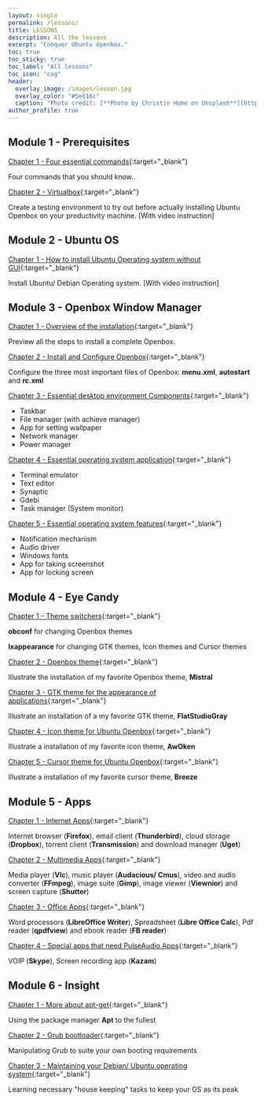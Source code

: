 ```yaml
---
layout: single
permalink: /lessons/
title: LESSONS
description: All the lessons
excerpt: "Conquer Ubuntu Openbox."
toc: true
toc_sticky: true
toc_label: "All lessons"
toc_icon: "cog"
header:
  overlay_image: /images/lesson.jpg
  overlay_color: "#5e616c"
  caption: "Photo credit: [**Photo by Christin Hume on Unsplash**](https://unsplash.com/photos/k2Kcwkandwg)"
author_profile: true
---
```


## Module 1 - Prerequisites

[Chapter 1 - Four essential commands]({{site.baseurl}}/lessons/m11-four-essential-commands/){:target="_blank"}

Four commands that you should know..

[Chapter 2 - Virtualbox]({{site.baseurl}}/lessons/m12-prerequisites-install-and-configure-virtualbox/){:target="_blank"}

Create a testing environment to try out before actually installing Ubuntu Openbox on your productivity machine.
[With video instruction]

## Module 2 - Ubuntu OS

[Chapter 1 - How to install Ubuntu Operating system without GUI]({{site.baseurl}}/lessons/m20-install-ubuntu-os-without-gui/){:target="_blank"}

Install Ubuntu/ Debian Operating system.
[With video instruction]

## Module 3 - Openbox Window Manager

[Chapter 1 - Overview of the installation]({{site.baseurl}}/lessons/m31-overview-of-the-installation/){:target="_blank"}

Preview all the steps to install a complete Openbox.

[Chapter 2 - Install and Configure Openbox]({{site.baseurl}}/lessons/m32-install-and-configure-openbox/){:target="_blank"}

Configure the three most important files of Openbox: **menu.xml**, **autostart** and **rc.xml**

[Chapter 3 - Essential desktop environment Components]({{site.baseurl}}/lessons/m33-essential-desktop-environment-components/){:target="_blank"}

  + Taskbar
  + File manager (with achieve manager)
  + App for setting wallpaper
  + Network manager
  + Power manager

[Chapter 4 - Essential operating system application]({{site.baseurl}}/lessons/m34-essential-operating-system-applications/){:target="_blank"}

  + Terminal emulator
  + Text editor
  + Synaptic
  + Gdebi
  + Task manager (System monitor)

[Chapter 5 - Essential operating system features]({{site.baseurl}}/lessons/m35-essential-operating-system-features/){:target="_blank"}

  + Notification mechanism
  + Audio driver
  + Windows fonts
  + App for taking screenshot
  + App for locking screen

## Module 4 - Eye Candy

[Chapter 1 - Theme switchers]({{site.baseurl}}/lessons/m41-theme-switcher/){:target="_blank"}

**obconf** for changing Openbox themes

**lxappearance** for changing GTK themes, Icon themes and Cursor themes

[Chapter 2 - Openbox theme]({{site.baseurl}}/lessons/m42-openbox-theme-for-ubuntu-openbox/){:target="_blank"}

Illustrate the installation of my favorite Openbox theme, **Mistral**

[Chapter 3 - GTK theme for the appearance of applications]({{site.baseurl}}/lessons/m44-gtk-theme-for-ubuntu-openbox/){:target="_blank"}

Illustrate an installation of a my favorite GTK theme, **FlatStudioGray**

[Chapter 4 - Icon theme for Ubuntu Openbox]({{site.baseurl}}/lessons/m46-icon-themes-for-ubuntu-openbox/){:target="_blank"}

Illustrate a installation of my favorite icon theme, **AwOken**

[Chapter 5 - Cursor theme for Ubuntu Openbox]({{site.baseurl}}/lessons/m45-cursor-theme/){:target="_blank"}

Illustrate a installation of my favorite cursor theme, **Breeze**

## Module 5 - Apps

[Chapter 1 - Internet Apps]({{site.baseurl}}/lessons/m51-internet-apps-for-ubuntu-openbox/){:target="_blank"}

Internet browser (**Firefox**), email client (**Thunderbird**), cloud storage (**Dropbox**), torrent client (**Transmission**) and download manager (**Uget**)

[Chapter 2 - Multimedia Apps]({{site.baseurl}}/lessons/m52-multimedia-apps-for-ubuntu-openbox/){:target="_blank"}

Media player (**Vlc**), music player (**Audacious/ Cmus**), video and audio converter (**FFmpeg**), image suite (**Gimp**), image viewer (**Viewnior**) and screen capture (**Shutter**)

[Chapter 3 - Office Apps]({{site.baseurl}}/lessons/m53-office-apps-for-ubuntu-openbox/){:target="_blank"}

Word processors (**LibreOffice Writer**), Spreadsheet (**Libre Office Calc**), Pdf reader (**qpdfview**) and ebook reader (**FB reader**)

[Chapter 4 - Special apps that need PulseAudio Apps]({{site.baseurl}}/lessons/m54-special-apps-that-need-pulseaudio/){:target="_blank"}

VOIP (**Skype**), Screen recording app (**Kazam**)

## Module 6 - Insight

[Chapter 1 - More about apt-get]({{site.baseurl}}/lessons/m61-get-the-most-out-of-apt-get/){:target="_blank"}

Using the package manager **Apt** to the fullest

[Chapter 2 - Grub bootloader]({{site.baseurl}}/lessons/m62-grub-bootloader/){:target="_blank"}

Manipulating Grub to suite your own booting requirements

[Chapter 3 - Maintaining your Debian/ Ubuntu operating system]({{site.baseurl}}/lessons/m63-maintaining-your-ubuntu-os/){:target="_blank"}

Learning necessary "house keeping" tasks to keep your OS as its peak

